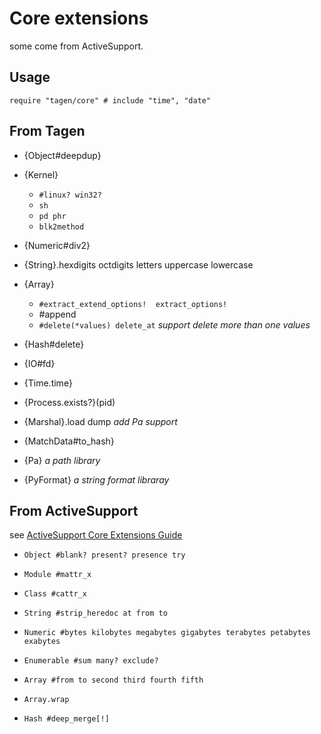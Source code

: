 Core extensions
==============
some come from ActiveSupport. 

Usage
-----
	require "tagen/core" # include "time", "date"

From Tagen
----------
* {Object#deepdup}

* {Kernel} 
	* `#linux? win32?`
	* `sh`
	* `pd phr`
	* `blk2method`

* {Numeric#div2}

* {String}.hexdigits octdigits letters uppercase lowercase

* {Array}
	* `#extract_extend_options!  extract_options!`
	* \#append
	* `#delete(*values) delete_at` _support delete more than one values_

* {Hash#delete}

* {IO#fd}

* {Time.time}

* {Process.exists?}(pid)

* {Marshal}.load dump  _add Pa support_

* {MatchData#to_hash}

* {Pa} _a path library_

* {PyFormat} _a string format libraray_

From ActiveSupport
------------------
see [ActiveSupport Core Extensions Guide](http://edgeguides.rubyonrails.org/active_support_core_extensions.html)

* `Object #blank? present? presence try`

* `Module #mattr_x`

* `Class #cattr_x`

* `String #strip_heredoc at from to`

* `Numeric #bytes kilobytes megabytes gigabytes terabytes petabytes exabytes`

* `Enumerable #sum many? exclude?`

* `Array #from to second third fourth fifth`

* `Array.wrap`

* `Hash #deep_merge[!]`
